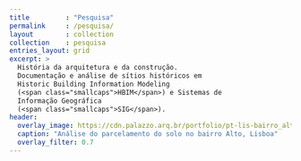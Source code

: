 ```yaml
---
title         : "Pesquisa"
permalink     : /pesquisa/
layout        : collection
collection    : pesquisa
entries_layout: grid
excerpt: >
  História da arquitetura e da construção.
  Documentação e análise de sítios históricos em
  Historic Building Information Modeling
  (<span class="smallcaps">HBIM</span>) e Sistemas de
  Informação Geográfica
  (<span class="smallcaps">SIG</span>).
header:
  overlay_image: https://cdn.palazzo.arq.br/portfolio/pt-lis-bairro_alto-overlay.jpg
  caption: "Análise do parcelamento do solo no bairro Alto, Lisboa"
  overlay_filter: 0.7
---
```

